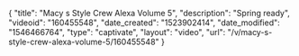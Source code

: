 {
    "title": "Macy s Style Crew Alexa Volume 5",
    "description": "Spring ready",
    "videoid": "160455548",
    "date_created": "1523902414",
    "date_modified": "1546466764",
    "type": "captivate",
    "layout": "video",
    "url": "\/v\/macy-s-style-crew-alexa-volume-5\/160455548"
}